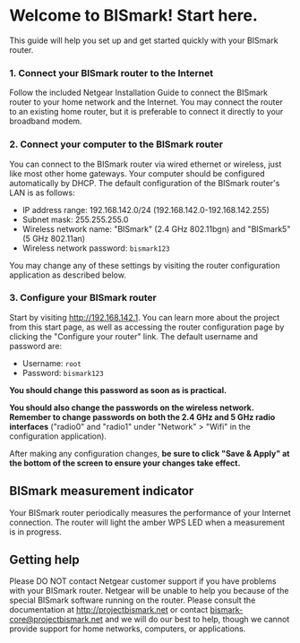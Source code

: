 Welcome to BISmark! Start here.
===============================

This guide will help you set up and get started quickly with your BISmark
router.

### 1. Connect your BISmark router to the Internet

Follow the included Netgear Installation Guide to connect the BISmark router to
your home network and the Internet. You may connect the router to an existing
home router, but it is preferable to connect it directly to your broadband
modem.

### 2. Connect your computer to the BISmark router

You can connect to the BISmark router via wired ethernet or wireless, just like
most other home gateways. Your computer should be configured automatically by
DHCP. The default configuration of the BISmark router's LAN is as follows:

- IP address range: 192.168.142.0/24 (192.168.142.0-192.168.142.255)
- Subnet mask: 255.255.255.0
- Wireless network name: "BISmark" (2.4 GHz 802.11bgn) and "BISmark5" (5 GHz
  802.11an)
- Wireless network password: `bismark123`

You may change any of these settings by visiting the router configuration
application as described below.

### 3. Configure your BISmark router

Start by visiting http://192.168.142.1. You can learn more about the project
from this start page, as well as accessing the router configuration page by
clicking the "Configure your router" link. The default username and password
are:

- Username: `root`
- Password: `bismark123`


**You should change this password as soon as is practical.**

**You should also change the passwords on the wireless network. Remember to
change passwords on both the 2.4 GHz and 5 GHz radio interfaces** ("radio0" and
"radio1" under "Network" > "Wifi" in the configuration application).

After making any configuration changes, **be sure to click "Save & Apply" at the
bottom of the screen to ensure your changes take effect.**

BISmark measurement indicator
-----------------------------

Your BISmark router periodically measures the performance of your Internet
connection. The router will light the amber WPS LED when a measurement is in
progress.

Getting help
------------

Please DO NOT contact Netgear customer support if you have problems with your
BISmark router. Netgear will be unable to help you because of the special
BISmark software running on the router. Please consult the documentation at
<http://projectbismark.net> or contact <bismark-core@projectbismark.net> and we
will do our best to help, though we cannot provide support for home networks,
computers, or applications.

